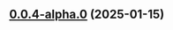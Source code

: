 ## [0.0.4-alpha.0](https://github.com/hacxy/create-defts/compare/v0.0.3...v0.0.4-alpha.0) (2025-01-15)

